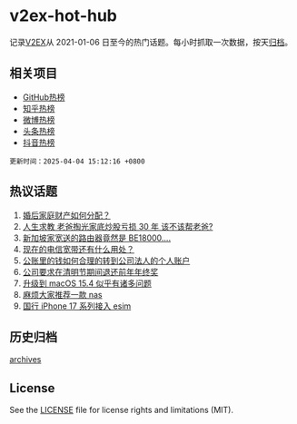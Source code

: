 # v2ex-hot-hub

 记录[V2EX](https://www.v2ex.com/)从 2021-01-06 日至今的热门话题。每小时抓取一次数据，按天[归档](archives)。
 
 ## 相关项目

- [GitHub热榜](https://github.com/lonnyzhang423/github-hot-hub)
- [知乎热榜](https://github.com/lonnyzhang423/zhihu-hot-hub)
- [微博热榜](https://github.com/lonnyzhang423/weibo-hot-hub)
- [头条热榜](https://github.com/lonnyzhang423/toutiao-hot-hub)
- [抖音热榜](https://github.com/lonnyzhang423/douyin-hot-hub)


 `更新时间：2025-04-04 15:12:16 +0800`

## 热议话题

1. [婚后家庭财产如何分配？](https://www.v2ex.com/t/1123144)
1. [人生求教 老爸掏光家底炒股亏损 30 年 该不该帮老爸?](https://www.v2ex.com/t/1123253)
1. [新加坡家宽送的路由器竟然是 BE18000....](https://www.v2ex.com/t/1123226)
1. [现在的电信宽带还有什么用处？](https://www.v2ex.com/t/1123145)
1. [公账里的钱如何合理的转到公司法人的个人账户](https://www.v2ex.com/t/1123171)
1. [公司要求在清明节期间退还前年年终奖](https://www.v2ex.com/t/1123206)
1. [升级到 macOS 15.4 似乎有诸多问题](https://www.v2ex.com/t/1123155)
1. [麻烦大家推荐一款 nas](https://www.v2ex.com/t/1123179)
1. [国行 iPhone 17 系列接入 esim](https://www.v2ex.com/t/1123246)

## 历史归档

[archives](archives)

## License

See the [LICENSE](LICENSE) file for license rights and limitations (MIT).
